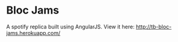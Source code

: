 # Bloc Jams

A spotify replica built using AngularJS. View it here: http://tb-bloc-jams.herokuapp.com/
